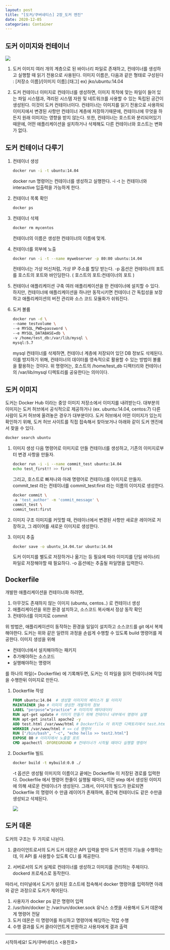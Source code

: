 ```yaml
---
layout: post
title: "[도커/쿠버네티스] 2장_도커 엔진"
date: 2020-12-05
categories: Container
---
```


## 도커 이미지와 컨테이너

![](/image/docker-container.png)

1. 도커 이미지
   여러 개의 계층으로 된 바이너리 파일로 존재하고, 컨테이너를 생성하고 실행할 때 읽기 전용으로 사용된다.
   이미지 이름은, 다음과 같은 형태로 구성된다 : [저장소 이름]/[이미지 이름]:[태그]
   ex) jko/ubuntu:14.04
   
2. 도커 컨테이너
   이미지로 컨테이너를 생성하면, 이미지 목적에 맞는 파일이 들어 있는 파일 시스템과, 격리된 시스템 자원 및 네트워크를 사용할 수 있는 독립된 공간이 생성된다.
   이것이 도커 컨테이너이다.
   컨테이너는 이미지를 읽기 전용으로 사용하되 이미지에서 변경된 사항만 컨테이너 계층에 저장하기때문에, 컨테이너에 무엇을 하든지 원래 이미지는 영향을 받지 않는다.
   또한, 컨테이너는 호스트와 분리되어있기 때문에, 어떤 애플리케이션을 설치하거나 삭제해도 다른 컨테이너와 호스트는 변화가 없다.

## 도커 컨테이너 다루기

1. 컨테이너 생성

   ```bash
   docker run -i -t ubuntu:14.04
   ```

   docker run 명령어는 컨테이너를 생성하고 실행한다.
   -i -t 는 컨테이너와 interactive 입출력을 가능하게 한다.
   
2. 컨테이너 목록 확인

   ```bash
   docker ps
   ```

3. 컨테이너 삭제

   ```bash
   docker rm mycentos
   ```

   컨테이너의 이름은 생성한 컨테이너의 이름에 맞게.

4. 컨테이너를 외부에 노출

   ```bash
   docker run -i -t --name mywebserver -p 80:80 ubuntu:14.04
   ```

   컨테이너는 가상 머신처럼, 가상 IP 주소를 할당 받는다.
   -p 옵션은 컨테이너의 포트를 호스트의 포트와 바인딩한다. ( 호스트의 포트:컨테이너의 포트 )
   
5. 컨테이너 애플리케이션 구축
   여러 애플리케이션을 한 컨테이너에 설치할 수 있다.
   하지만, 컨테이너에 애플리케이션을 하나만 동작시키면 컨테이너 간 독립성을 보장하고 애플리케이션의 버전 관리와 소스 코드 모듈화가 쉬워진다.
   
6. 도커 볼륨

   ```bash
   docker run -d \
   --name testvolume \
   --e MYSQL_PWD=password \
   --e MYSQL_DATABASE=db \
   -v /home/test_db:/var/lib/mysql \
   mysql:5.7
   ```

   mysql 컨테이너를 삭제하면, 컨테이너 계층에 저장되어 있던 DB 정보도 삭제된다.
   이를 방지하기 위해, 컨테이너의 데이터를 영속적으로 활용할 수 있는 방법이 볼륨을 활용하는 것이다.
   위 명령어는, 호스트의 /home/test_db 디렉터리와 컨테이너의 /var/lib/mysql 디렉토리를 공유한다는 의미이다.

## 도커 이미지

도커는 Docker Hub 이라는 중앙 이미지 저장소에서 이미지를 내려받는다.
대부분의 이미지는 도커 허브에서 공식적으로 제공하거나 (ex. ubuntu:14.04, centos:7) 다른 사람이 도커 허브에 올려놓은 경우가 대부분이다.
도커 허브에서 어떤 이미지가 있는지 확인하기 위해, 도커 허브 사이트를 직접 접속해서 찾아보거나 아래와 같이 도커 엔진에서 찾을 수 있다.

```bash
docker search ubuntu
```

1. 이미지 생성
   다음 명령어로 이미지로 만들 컨테이너를 생성하고, 기존의 이미지로부터 변경 사항을 만들자.
   
   ```bash
   docker run -i -i --name commit_test ubuntu:14.04
   echo test_first!! >> first
   ```

   그리고, 호스트로 빠져나와 아래 명령어로 컨테이너를 이미지로 만들자.
   commit_test 라는 컨테이너를 commit_test:first 라는 이름의 이미지로 생성한다.

   ```bash
   docker commit \
   -a 'test_author' -m 'commit_message' \
   commit_test \
   commit_test:first
   ```

2. 이미지 구조
   이미지를 커밋할 때, 컨테이너에서 변경된 사항만 새로운 레이어로 저장하고, 그 레이어를 새로운 이미지로 생성한다.
   
3. 이미지 추출

   ```bash
   docker save -o ubuntu_14.04.tar ubuntu:14.04
   ```

   도커 이미지를 별도로 저장하거나 옮기는 등 필요에 따라 이미지를 단일 바이너리 파일로 저장해야할 때 필요하다.
   -o 옵션에는 추출될 파일명을 입력한다.

## Dockerfile

개발한 애플리케이션을 컨테이너화 하려면,

1. 아무것도 존재하지 않는 이미지 (ubuntu, centos..) 로 컨테이너 생성
2. 애플리케이션을 위한 환경 설치하고, 소스코드 복사해서 정상 동작 확인
3. 컨테이너를 이미지로 commit

위 방법은, 애플리케이션이 동작하는 환경을 일일이 설치하고 소스코드를 git 에서 복제해야한다.
도커는 위와 같은 일련의 과정을 손쉽게 수행할 수 있도록 build 명령어를 제공한다.
이미지 생성을 위해 

- 컨테이너에서 설치해야하는 패키지
- 추가해야하는 소스코드
- 실행해야하는 명령어

를 하나의 파일(= Dockerfile) 에 기록해두면, 도커는 이 파일을 읽어 컨테이너에 작업을 수행한뒤 이미지로 만든다.

1. Dockerfile 작성

   ```dockerfile
   FROM ubuntu:14.04  # 생성할 이미지의 베이스가 될 이미지
   MAINTAINER jko # 이미지 생성한 개발자의 정보
   LABEL "perpose"="practice" # 이미지의 메타데이터
   RUN apt-get update # 이미지 만들기 위해 컨테이너 내부에서 명령어 실행
   RUN apt-get install apache2 -y
   ADD test.html /var/www/html # Dockerfile 이 위치한 디렉토리에서 test.html 파일을 이미지의 /var/www/html 디렉토리에 추가
   WORKDIR /var/www/html # == cd 명령어
   RUN ["/bin/bash", "-c", "echo hello >> test2.html"]
   EXPOSE 80 # 이미지에서 노출할 포트
   CMD apachectl -DFOREGROUND # 컨테이너가 시작될 때마다 실행할 명렁어
   ```

2. Dockerfile 빌드 

   ```bash
   docker build -t mybuild:0.0 ./
   ```

   -t 옵션은 생성될 이미지의 이름이고 끝에는 Dockerfile 이 저장된 경로를 입력한다.
   Dockerfile 에서 명령어 한줄이 실행될 때마다, 이전 step 에서 생성된 이미지에 의해 새로운 컨테이너가 생성된다.
   그래서, 이미지의 빌드가 완료되면 Dockerfile 의 명령어 수 만큼 레이어가 존재하며, 중간에 컨테이너도 같은 수만큼 생성되고 삭제된다.

   ![](/image/docker-img-build.png)

## 도커 데몬

도커의 구조는 두 가지로 나뉜다.

1. 클라이언트로서의 도커
   도커 데몬은 API 입력을 받아 도커 엔진의 기능을 수행하는데, 이 API 를 사용할수 있도록 CLI 를 제공한다.
   
2. 서버로서의 도커
   실제로 컨테이너를 생성하고 이미지를 관리하는 주체이다. dockerd 프로세스로 동작한다. 

따라서, 터미널에서 도커가 설치된 호스트에 접속해서 docker 명령어를 입력하면 아래와 같은 과정으로 도커가 제어된다.

1. 사용자가 docker ps 같은 명령어 입력
2. /usr/bin/docker 는 /var/run/docker.sock 유닉스 소켓을 사용해서 도커 데몬에게 명령어 전달
3. 도커 데몬은 이 명령어를 파싱하고 명령어에 해당하는 작업 수행
4. 수행 결과를 도커 클라이언트게 반환하고 사용자에게 결과 출력

---

시작하세요! 도커/쿠버네티스 <용찬호>
